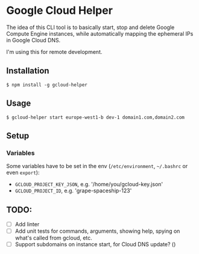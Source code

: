 # Google Cloud Helper

The idea of this CLI tool is to basically start, stop and delete Google Compute Engine instances, while automatically mapping the ephemeral IPs in Google Cloud DNS.

I'm using this for remote development.

## Installation

`$ npm install -g gcloud-helper`

## Usage

`$ gcloud-helper start europe-west1-b dev-1 domain1.com,domain2.com`

## Setup

### Variables

Some variables have to be set in the env (`/etc/environment`, `~/.bashrc` or even `export`):

- `GCLOUD_PROJECT_KEY_JSON`, e.g. '/home/you/gcloud-key.json'
- `GCLOUD_PROJECT_ID`, e.g. 'grape-spaceship-123'

## TODO:

- [ ] Add linter
- [ ] Add unit tests for commands, arguments, showing help, spying on what's called from gcloud, etc.
- [ ] Support subdomains on instance start, for Cloud DNS update? ()
